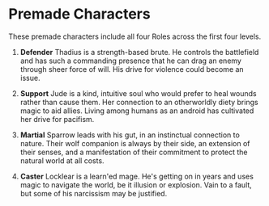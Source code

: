 # Premade Characters

These premade characters include all four Roles across the first four levels. 

1. **Defender** Thadius is a strength-based brute. He controls the battlefield and has
such a commanding presence that he can drag an enemy through sheer force of will. His
drive for violence could become an issue.

2. **Support** Jude is a kind, intuitive soul who would prefer to heal wounds rather 
than cause them. Her connection to an otherworldly diety brings magic to aid allies. 
Living among humans as an android has cultivated her drive for pacifism.

3. **Martial** Sparrow leads with his gut, in an instinctual connection to nature. Their
wolf companion is always by their side, an extension of their senses, and a 
manifestation of their commitment to protect the natural world at all costs.

4. **Caster** Locklear is a learn'ed mage. He's getting on in years and uses magic to 
navigate the world, be it illusion or explosion. Vain to a fault, but some of his 
narcissism may be justified.
